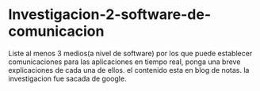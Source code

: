 # Investigacion-2-software-de-comunicacion
Liste al menos 3 medios(a nivel de software) por los que puede establecer comunicaciones para las aplicaciones en tiempo real, ponga una breve explicaciones de cada una de ellos.
el contenido esta en blog de notas.
la investigacion fue sacada de google.
